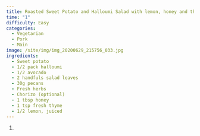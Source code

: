 ```yaml
---
title: Roasted Sweet Potato and Halloumi Salad with lemon, honey and thyme dressing
time: "1"
difficulty: Easy
categories:
  - Vegetarian
  - Pork
  - Main
image: /site/img/img_20200629_215756_033.jpg
ingredients:
  - Sweet potato
  - 1/2 pack halloumi
  - 1/2 avocado
  - 2 handfuls salad leaves
  - 30g pecans
  - Fresh herbs
  - Chorizo (optional)
  - 1 tbsp honey
  - 1 tsp fresh thyme
  - 1/2 lemon, juiced
---
```

1. 